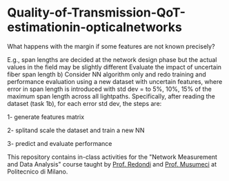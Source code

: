 # Quality-of-Transmission-QoT-estimationin-opticalnetworks


What happens with the margin if some features are not known precisely?

E.g., span lengths are decided at the network design phase but the actual values in the field may be slightly different
Evaluate the impact of uncertain fiber span length
b)
Consider NN algorithm only and redo training and performance evaluation using a new dataset with uncertain features, where error in span length is introduced with std dev = to 5%, 10%, 15% of the maximum span length across all lightpaths. Specifically, after reading the dataset (task 1b), for each error std dev, the steps are:

1- generate features matrix 

2- splitand scale the dataset and train a new NN 

3- predict and evaluate performance 

This repository contains in-class activities for the "Network Measurement and Data Analysis" course taught by [Prof. Redondi](https://scholar.google.com/citations?user=8ka5NmUAAAAJ&hl=en) and [Prof. Musumeci](https://scholar.google.it/citations?user=RsM0KB0AAAAJ&hl=it) at Politecnico di Milano.
